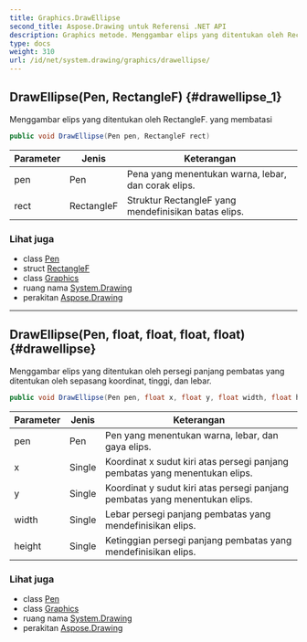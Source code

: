 ```yaml
---
title: Graphics.DrawEllipse
second_title: Aspose.Drawing untuk Referensi .NET API
description: Graphics metode. Menggambar elips yang ditentukan oleh RectangleF. yang membatasi
type: docs
weight: 310
url: /id/net/system.drawing/graphics/drawellipse/
---
```

## DrawEllipse(Pen, RectangleF) {#drawellipse_1}

Menggambar elips yang ditentukan oleh RectangleF. yang membatasi

```csharp
public void DrawEllipse(Pen pen, RectangleF rect)
```

| Parameter | Jenis | Keterangan |
| --- | --- | --- |
| pen | Pen | Pena yang menentukan warna, lebar, dan corak elips. |
| rect | RectangleF | Struktur RectangleF yang mendefinisikan batas elips. |

### Lihat juga

* class [Pen](../../pen/)
* struct [RectangleF](../../rectanglef/)
* class [Graphics](../)
* ruang nama [System.Drawing](../../graphics/)
* perakitan [Aspose.Drawing](../../../)

---

## DrawEllipse(Pen, float, float, float, float) {#drawellipse}

Menggambar elips yang ditentukan oleh persegi panjang pembatas yang ditentukan oleh sepasang koordinat, tinggi, dan lebar.

```csharp
public void DrawEllipse(Pen pen, float x, float y, float width, float height)
```

| Parameter | Jenis | Keterangan |
| --- | --- | --- |
| pen | Pen | Pen yang menentukan warna, lebar, dan gaya elips. |
| x | Single | Koordinat x sudut kiri atas persegi panjang pembatas yang menentukan elips. |
| y | Single | Koordinat y sudut kiri atas persegi panjang pembatas yang menentukan elips. |
| width | Single | Lebar persegi panjang pembatas yang mendefinisikan elips. |
| height | Single | Ketinggian persegi panjang pembatas yang mendefinisikan elips. |

### Lihat juga

* class [Pen](../../pen/)
* class [Graphics](../)
* ruang nama [System.Drawing](../../graphics/)
* perakitan [Aspose.Drawing](../../../)



